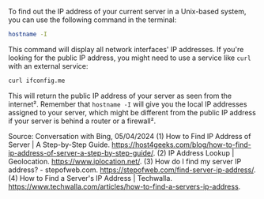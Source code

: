 To find out the IP address of your current server in a Unix-based system, you can use the following command in the terminal:

```bash
hostname -I
```

This command will display all network interfaces' IP addresses. If you're looking for the public IP address, you might need to use a service like `curl` with an external service:

```bash
curl ifconfig.me
```

This will return the public IP address of your server as seen from the internet². Remember that `hostname -I` will give you the local IP addresses assigned to your server, which might be different from the public IP address if your server is behind a router or a firewall².

Source: Conversation with Bing, 05/04/2024
(1) How to Find IP Address of Server | A Step-by-Step Guide. https://host4geeks.com/blog/how-to-find-ip-address-of-server-a-step-by-step-guide/.
(2) IP Address Lookup | Geolocation. https://www.iplocation.net/.
(3) How do I find my server IP address? - stepofweb.com. https://stepofweb.com/find-server-ip-address/.
(4) How to Find a Server's IP Address | Techwalla. https://www.techwalla.com/articles/how-to-find-a-servers-ip-address.